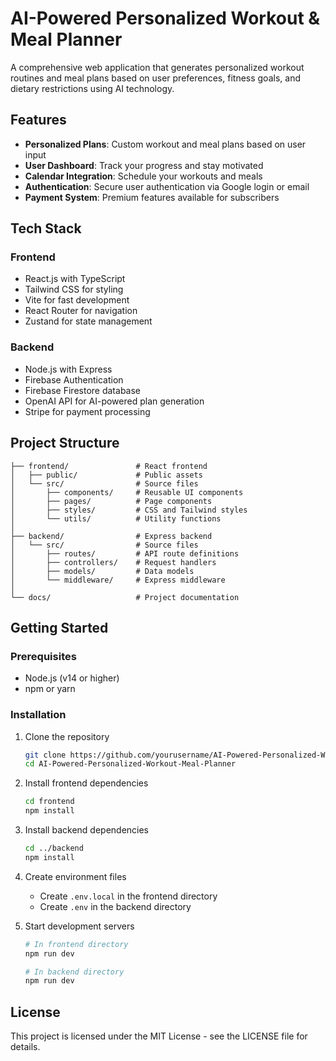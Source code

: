 # AI-Powered Personalized Workout & Meal Planner

A comprehensive web application that generates personalized workout routines and meal plans based on user preferences, fitness goals, and dietary restrictions using AI technology.

## Features

- **Personalized Plans**: Custom workout and meal plans based on user input
- **User Dashboard**: Track your progress and stay motivated
- **Calendar Integration**: Schedule your workouts and meals
- **Authentication**: Secure user authentication via Google login or email
- **Payment System**: Premium features available for subscribers

## Tech Stack

### Frontend
- React.js with TypeScript
- Tailwind CSS for styling
- Vite for fast development
- React Router for navigation
- Zustand for state management

### Backend
- Node.js with Express
- Firebase Authentication
- Firebase Firestore database
- OpenAI API for AI-powered plan generation
- Stripe for payment processing

## Project Structure

```
├── frontend/               # React frontend
│   ├── public/             # Public assets
│   └── src/                # Source files
│       ├── components/     # Reusable UI components
│       ├── pages/          # Page components
│       ├── styles/         # CSS and Tailwind styles
│       └── utils/          # Utility functions
│
├── backend/                # Express backend
│   └── src/                # Source files
│       ├── routes/         # API route definitions
│       ├── controllers/    # Request handlers
│       ├── models/         # Data models
│       └── middleware/     # Express middleware
│
└── docs/                   # Project documentation
```

## Getting Started

### Prerequisites
- Node.js (v14 or higher)
- npm or yarn

### Installation

1. Clone the repository
   ```bash
   git clone https://github.com/yourusername/AI-Powered-Personalized-Workout-Meal-Planner.git
   cd AI-Powered-Personalized-Workout-Meal-Planner
   ```

2. Install frontend dependencies
   ```bash
   cd frontend
   npm install
   ```

3. Install backend dependencies
   ```bash
   cd ../backend
   npm install
   ```

4. Create environment files
   - Create `.env.local` in the frontend directory
   - Create `.env` in the backend directory

5. Start development servers
   ```bash
   # In frontend directory
   npm run dev

   # In backend directory
   npm run dev
   ```

## License

This project is licensed under the MIT License - see the LICENSE file for details.
